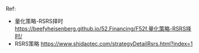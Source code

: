 


Ref:

- 量化策略-RSRS择时 https://beefyheisenberg.github.io/52.Financing/F52f.量化策略-RSRS择时/
- RSRS策略 https://www.shidaotec.com/strategyDetailRsrs.html?index=1
